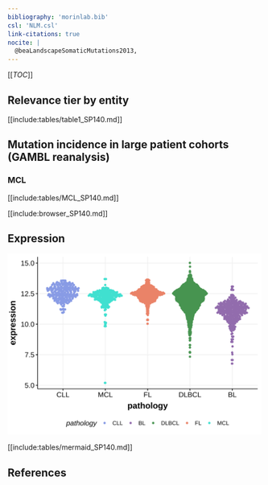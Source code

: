 ```yaml
---
bibliography: 'morinlab.bib'
csl: 'NLM.csl'
link-citations: true
nocite: |
  @beaLandscapeSomaticMutations2013, 
---
```

[[_TOC_]]


## Relevance tier by entity

[[include:tables/table1_SP140.md]]

## Mutation incidence in large patient cohorts (GAMBL reanalysis)

### MCL
[[include:tables/MCL_SP140.md]]

<!---
## Mutation pattern and selective pressure estimates

-->



[[include:browser_SP140.md]]

## Expression
![](images/gene_expression/SP140_by_pathology.svg)
<!-- ORIGIN: beaLandscapeSomaticMutations2013 -->
<!-- MCL: beaLandscapeSomaticMutations2013 -->

[[include:tables/mermaid_SP140.md]]

## References

